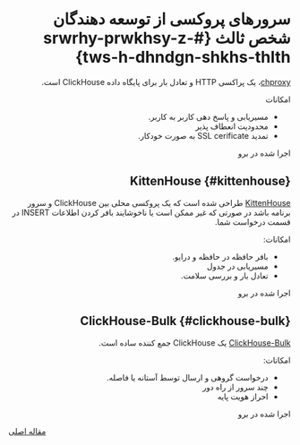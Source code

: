 <div markdown="1" dir="rtl">

# سرورهای پروکسی از توسعه دهندگان شخص ثالث {#srwrhy-prwkhsy-z-tws-h-dhndgn-shkhs-thlth}

[chproxy](https://github.com/Vertamedia/chproxy)، یک پراکسی HTTP و تعادل بار برای پایگاه داده ClickHouse است.

امکانات

- مسیریابی و پاسخ دهی کاربر به کاربر.
- محدودیت انعطاف پذیر
- تمدید SSL cerificate به صورت خودکار.

اجرا شده در برو

## KittenHouse {#kittenhouse}

[KittenHouse](https://github.com/VKCOM/kittenhouse) طراحی شده است که یک پروکسی محلی بین ClickHouse و سرور برنامه باشد در صورتی که غیر ممکن است یا ناخوشایند بافر کردن اطلاعات INSERT در قسمت درخواست شما.

امکانات:

- بافر حافظه در حافظه و درایو.
- مسیریابی در جدول
- تعادل بار و بررسی سلامت.

اجرا شده در برو

## ClickHouse-Bulk {#clickhouse-bulk}

[ClickHouse-Bulk](https://github.com/nikepan/clickhouse-bulk) یک ClickHouse جمع کننده ساده است.

امکانات:

- درخواست گروهی و ارسال توسط آستانه یا فاصله.
- چند سرور از راه دور
- احراز هویت پایه

اجرا شده در برو

</div>

[مقاله اصلی](https://clickhouse.tech/docs/fa/interfaces/third-party/proxy/) <!--hide-->
